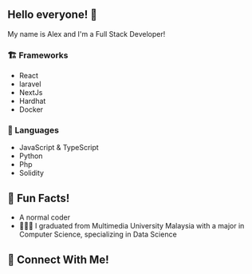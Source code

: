 ## Hello everyone! 👋

<span>
    <span>My name is Alex and I'm a Full Stack Developer!</span>
</span>


### 🏗 Frameworks

- React
- laravel
- NextJs
- Hardhat
- Docker
 
### 🧪 Languages

- JavaScript & TypeScript
- Python
- Php
- Solidity

## 🍻 Fun Facts!
- A normal coder
- 🧑🏻‍🎓 I graduated from Multimedia University Malaysia with a major in Computer Science, specializing in Data Science


## 📱 Connect With Me!


<!--
**noowxela/noowxela** is a ✨ _special_ ✨ repository because its `README.md` (this file) appears on your GitHub profile.

Here are some ideas to get you started:

- 🔭 I’m currently working on ...
- 🌱 I’m currently learning ...
- 👯 I’m looking to collaborate on ...
- 🤔 I’m looking for help with ...
- 💬 Ask me about ...
- 📫 How to reach me: ...
- 😄 Pronouns: ...
- ⚡ Fun fact: ...
-->
